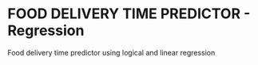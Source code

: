 # FOOD DELIVERY TIME PREDICTOR - Regression
Food delivery time predictor using logical and linear regression
